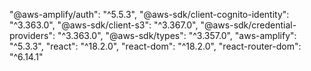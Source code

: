 "@aws-amplify/auth": "^5.5.3",
    "@aws-sdk/client-cognito-identity": "^3.363.0",
    "@aws-sdk/client-s3": "^3.367.0",
    "@aws-sdk/credential-providers": "^3.363.0",
    "@aws-sdk/types": "^3.357.0",
    "aws-amplify": "^5.3.3",
    "react": "^18.2.0",
    "react-dom": "^18.2.0",
    "react-router-dom": "^6.14.1"